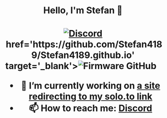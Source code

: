 <p>
  <h1 align="center"><b>Hello, I'm Stefan </a> 👋</b></h1>
</p>


<h1 align="center"><a href='https://discord.com/invite/KgmHVEQWAt' target='_blank'><img src='https://rogue-master.net/img/Discord.png' alt='Discord' title='Discord'></a>
&nbsp;<a></a>href='https://github.com/Stefan4189/Stefan4189.github.io' target='_blank'><img src='https://rogue-master.net/img/Github.png' alt='Firmware GitHub' title='Firmware GitHub'></a>
&nbsp;<a></a>

- 🔭 I’m currently working on <a href='https://github.com/Stefan4189/Stefan4189.github.io'>a site redirecting to my solo.to link </a>
- 📫 How to reach me: <a href='https://discord.com/invite/KgmHVEQWAt' >Discord</a>
<br>

<!--
**Stefan4189/Stefan4189** is a ✨ _special_ ✨ repository because its `README.md` (this file) appears on your GitHub profile.

Here are some ideas to get you started:

- 🔭 I’m currently working on ...
- 🌱 I’m currently learning ...
- 👯 I’m looking to collaborate on ...
- 🤔 I’m looking for help with ...
- 💬 Ask me about ...
- 📫 How to reach me: ...
- 😄 Pronouns: ...
- ⚡ Fun fact: ...
-->
